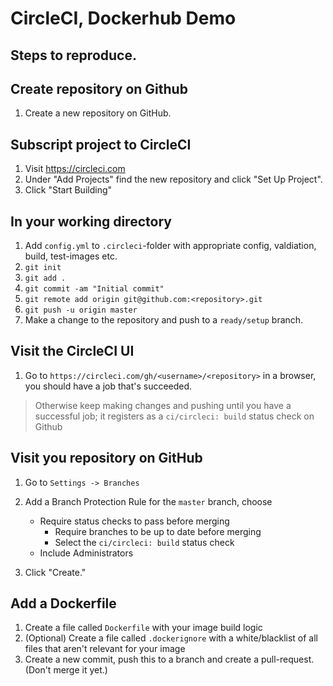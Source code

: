 # CircleCI, Dockerhub Demo

## Steps to reproduce.

## Create repository on Github

1. Create a new repository on GitHub.

## Subscript project to CircleCI

1. Visit https://circleci.com
1. Under "Add Projects" find the new repository and click "Set Up Project".
1. Click "Start Building"

## In your working directory

1. Add `config.yml` to `.circleci`-folder with appropriate config,
    valdiation, build, test-images etc.
1. `git init`
1. `git add .`
1. `git commit -am "Initial commit"`
1. `git remote add origin git@github.com:<repository>.git`
1. `git push -u origin master`
1. Make a change to the repository and push to a `ready/setup` branch.

## Visit the CircleCI UI

1. Go to `https://circleci.com/gh/<username>/<repository>` in a browser,
    you should have a job that's succeeded.

> Otherwise keep making changes and pushing until you have a successful job; it registers as a `ci/circleci: build` status check on Github

## Visit you repository on GitHub

1. Go to `Settings -> Branches`
1. Add a Branch Protection Rule for the `master` branch, choose
    - Require status checks to pass before merging
        - Require branches to be up to date before merging
        - Select the `ci/circleci: build` status check
    - Include Administrators

1. Click "Create."

## Add a Dockerfile

1. Create a file called `Dockerfile` with your image build logic
1. (Optional) Create a file called `.dockerignore` with a white/blacklist of all files that aren't relevant for your image
1. Create a new commit, push this to a branch and create a pull-request. (Don't merge it yet.)
